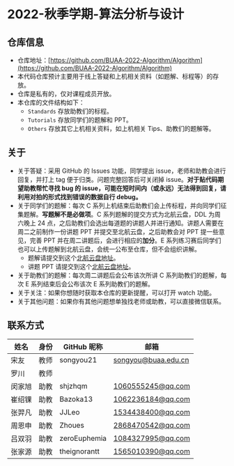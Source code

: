 # 2022-秋季学期-算法分析与设计

## 仓库信息

- 仓库地址：[https://github.com/BUAA-2022-Algorithm/Algorithm](https://github.com/BUAA-2022-Algorithm/Algorithm)
- 本代码仓库预计主要用于线上答疑和上机相关资料（如题解、标程等）的存放。
- 仓库是私有的，仅对课程成员开放。
- 本仓库的文件结构如下：
  - `Standards`  存放助教们的标程。
  - `Tutorials`  存放同学们的题解和 PPT。
  - `Others` 存放其它上机相关资料，如上机相关 Tips、助教们的题解等。

## 关于

- 关于答疑：采用 GitHub 的 Issues 功能，同学提出 issue，老师和助教会进行回复，并打上 tag 便于归类。问题完整回答后可关闭掉 issue。**对于贴代码期望助教帮忙寻找 bug 的 issue，可能在短时间内（或永远）无法得到回复，请利用对拍的形式找到错误的数据自行 debug。**
- 关于同学们的题解：每次 C 系列上机结束后助教们会上传标程，并向同学们征集题解。**写题解不是必做项**。C 系列题解的提交方式为北航云盘，DDL 为周六晚上 24 点，之后助教们会选出每道题的讲题人并进行通知。讲题人需要在周二之前制作一份讲题 PPT 并提交至北航云盘，之后助教会对 PPT 提一些意见，完善 PPT 并在周二讲题后，会进行相应的**加分**。E 系列练习赛后同学们也可以上传题解到北航云盘，会统一公布至仓库，但不会组织讲解。
  - 题解请提交到这个[北航云盘地址](https://bhpan.buaa.edu.cn/link/B15928DEFB114309B16BAAE2BE638860)。
  - 讲题 PPT 请提交到这个[北航云盘地址](https://bhpan.buaa.edu.cn/link/E03FEF9EEC61B52F28D2E4CB61DE7066)。
- 关于助教们的题解：每次周二讲题后会公布该次所讲 C 系列助教们的题解，每次 E 系列结束后会公布该次 E 系列助教们的题解。
- 关于关注：如果你想随时获取本仓库的更新提醒，可以打开 watch 功能。
- 关于其他问题：如果你有其他问题想单独找老师或助教，可以直接微信联系。

## 联系方式

| 姓名 | 身份|GitHub 昵称 | 邮箱                |
| ---- | ---- | ---------- | ------------------- |
| 宋友  | 教师| songyou21  | songyou@buaa.edu.cn |
| 罗川  |教师|            |                     |
| 闵家旭 |助教| shjzhqm     | 1060555245@qq.com |
| 崔绍锞 |助教| Bazoka13 | 1062236184@qq.com |
| 张羿凡 |助教| JJLeo    | 1534438400@qq.com |
| 周恩申 |助教| Zhoues  | 2868470542@qq.com  |
| 吕双羽 |助教| zeroEuphemia  | 1084327995@qq.com  |
| 张家源 |助教| theignorantt | 1565010390@qq.com |

